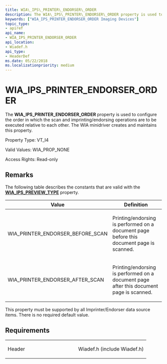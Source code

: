 ```yaml
---
title: WIA\_IPS\_PRINTER\_ENDORSER\_ORDER
description: The WIA\_IPS\_PRINTER\_ENDORSER\_ORDER property is used to configure the order in which the scan and imprinting/endorsing operations are to be executed relative to each other. The WIA minidriver creates and maintains this property.
keywords: ["WIA_IPS_PRINTER_ENDORSER_ORDER Imaging Devices"]
topic_type:
- apiref
api_name:
- WIA_IPS_PRINTER_ENDORSER_ORDER
api_location:
- Wiadef.h
api_type:
- HeaderDef
ms.date: 05/22/2018
ms.localizationpriority: medium
---
```


# WIA\_IPS\_PRINTER\_ENDORSER\_ORDER


The **WIA\_IPS\_PRINTER\_ENDORSER\_ORDER** property is used to configure the order in which the scan and imprinting/endorsing operations are to be executed relative to each other. The WIA minidriver creates and maintains this property.




Property Type: VT\_I4

Valid Values: WIA\_PROP\_NONE

Access Rights: Read-only

## Remarks

The following table describes the constants that are valid with the [**WIA\_IPS\_PREVIEW\_TYPE**](wia-ips-preview-type.md) property.

<table>
<colgroup>
<col width="50%" />
<col width="50%" />
</colgroup>
<thead>
<tr class="header">
<th>Value</th>
<th>Definition</th>
</tr>
</thead>
<tbody>
<tr class="odd">
<td><p>WIA_PRINTER_ENDORSER_BEFORE_SCAN</p></td>
<td><p>Printing/endorsing is performed on a document page before this document page is scanned.</p></td>
</tr>
<tr class="even">
<td><p>WIA_PRINTER_ENDORSER_AFTER_SCAN</p></td>
<td><p>Printing/endorsing is performed on a document page after this document page is scanned.</p></td>
</tr>
</tbody>
</table>

 

This property must be supported by all Imprinter/Endorser data source items. There is no required default value.

## Requirements

<table>
<colgroup>
<col width="50%" />
<col width="50%" />
</colgroup>
<tbody>
<tr class="odd">
<td><p>Header</p></td>
<td>Wiadef.h (include Wiadef.h)</td>
</tr>
</tbody>
</table>

 

 





